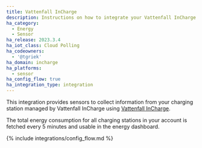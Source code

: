 ```yaml
---
title: Vattenfall InCharge
description: Instructions on how to integrate your Vattenfall InCharge managed charging stations within Home Assistant.
ha_category:
  - Energy
  - Sensor
ha_release: 2023.3.4
ha_iot_class: Cloud Polling
ha_codeowners:
  - '@tgriek'
ha_domain: incharge
ha_platforms:
  - sensor
ha_config_flow: true
ha_integration_type: integration
---
```


This integration provides sensors to collect information from your charging station managed by Vattenfall InCharge using [Vattenfall InCharge](https://myincharge.vattenfall.com/).

The total energy consumption for all charging stations in your account is fetched every 5 minutes and usable in the energy dashboard.

{% include integrations/config_flow.md %}